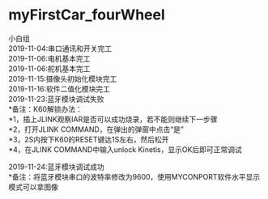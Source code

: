 # myFirstCar_fourWheel  
 小白组  
2019-11-04:串口通讯和开关完工  
2019-11-06:电机基本完工  
2019-11-06:舵机基本完工  
2019-11-15:摄像头初始化模块完工    
2019-11-16:软件二值化模块完工  
2019-11-23:蓝牙模块调试失败   
*备注：K60解锁办法：  
*1，插上JLINK观察IAR是否可以成功烧录，若不能则继续下一步骤  
*2，打开JLINK COMMAND，在弹出的弹窗中点击“是”  
*3，2S内按下K60的RESET键达1S左右，然后松开  
*4，在JLINK COMMAND中输入unlock Kinetis，显示OK后即可正常调试  
    
2019-11-24:蓝牙模块调试成功  
*备注：将蓝牙模块串口的波特率修改为9600，使用MYCONPORT软件水平显示模式可以拿图像  

  